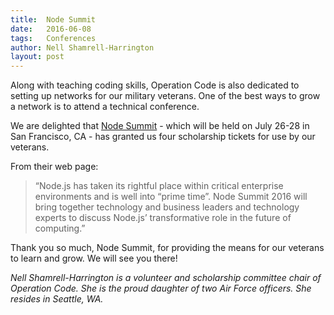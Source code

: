 ```yaml
---
title:  Node Summit
date:   2016-06-08
tags:   Conferences
author: Nell Shamrell-Harrington
layout: post
---
```


Along with teaching coding skills, Operation Code is also dedicated to setting up networks for our military veterans.  One of the best ways to grow a network is to attend a technical conference.

We are delighted that [Node Summit](http://nodesummit.com/) - which will be held on July 26-28 in San Francisco, CA - has granted us four scholarship tickets for use by our veterans.

From their web page:

>“Node.js has taken its rightful place within critical enterprise environments and is well into “prime time”. Node Summit 2016 will bring together technology and business leaders and technology experts to discuss Node.js’ transformative role in the future of computing.”

Thank you so much, Node Summit, for providing the means for our veterans to learn and grow.  We will see you there!

*Nell Shamrell-Harrington is a volunteer and scholarship committee chair of Operation Code. She is the proud daughter of two Air Force officers. She resides in Seattle, WA.*
